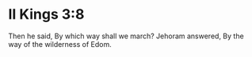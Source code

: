 # II Kings 3:8

Then he said, By which way shall we march? Jehoram answered, By the way of the wilderness of Edom.
